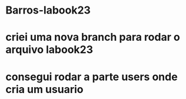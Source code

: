 # Barros-labook23
# criei uma nova branch para rodar o arquivo labook23
# consegui rodar a parte users onde cria um usuario
